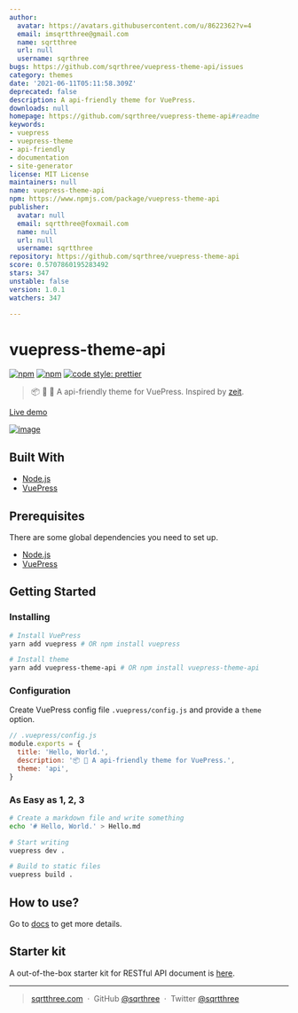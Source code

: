 ```yaml
---
author:
  avatar: https://avatars.githubusercontent.com/u/8622362?v=4
  email: imsqrtthree@gmail.com
  name: sqrtthree
  url: null
  username: sqrthree
bugs: https://github.com/sqrthree/vuepress-theme-api/issues
category: themes
date: '2021-06-11T05:11:58.309Z'
deprecated: false
description: A api-friendly theme for VuePress.
downloads: null
homepage: https://github.com/sqrthree/vuepress-theme-api#readme
keywords:
- vuepress
- vuepress-theme
- api-friendly
- documentation
- site-generator
license: MIT License
maintainers: null
name: vuepress-theme-api
npm: https://www.npmjs.com/package/vuepress-theme-api
publisher:
  avatar: null
  email: sqrtthree@foxmail.com
  name: null
  url: null
  username: sqrtthree
repository: https://github.com/sqrthree/vuepress-theme-api
score: 0.5707860195283492
stars: 347
unstable: false
version: 1.0.1
watchers: 347

---
```


# vuepress-theme-api

[![npm](https://img.shields.io/npm/v/vuepress-theme-api.svg)](https://www.npmjs.com/package/vuepress-theme-api)
[![npm](https://img.shields.io/npm/l/vuepress-theme-api.svg)](https://github.com/sqrthree/vuepress-theme-api/blob/master/LICENSE)
[![code style: prettier](https://img.shields.io/badge/code_style-prettier-ff69b4.svg)](https://github.com/prettier/prettier)

> 📦 📝 🎨 A api-friendly theme for VuePress. Inspired by [zeit](https://zeit.co/docs).

[Live demo](https://blog.sqrtthree.com/vuepress-theme-api/)

[![image](https://user-images.githubusercontent.com/8622362/40341249-9b6e8b9e-5db6-11e8-97f5-41cadc87ce51.png)](https://github.com/sqrthree/vuepress-theme-api-starter-kit)

## Built With

- [Node.js](https://nodejs.org/)
- [VuePress](https://github.com/vuejs/vuepress)

## Prerequisites

There are some global dependencies you need to set up.

- [Node.js](https://nodejs.org/)
- [VuePress](https://github.com/vuejs/vuepress)

## Getting Started

### Installing

```bash
# Install VuePress
yarn add vuepress # OR npm install vuepress

# Install theme
yarn add vuepress-theme-api # OR npm install vuepress-theme-api
```

### Configuration

Create VuePress config file `.vuepress/config.js` and provide a `theme` option.

```js
// .vuepress/config.js
module.exports = {
  title: 'Hello, World.',
  description: '📦 🎨 A api-friendly theme for VuePress.',
  theme: 'api',
}
```

### As Easy as 1, 2, 3

```bash
# Create a markdown file and write something
echo '# Hello, World.' > Hello.md

# Start writing
vuepress dev .

# Build to static files
vuepress build .
```

## How to use?

Go to [docs](https://blog.sqrtthree.com/vuepress-theme-api/) to get more details.

## Starter kit

A out-of-the-box starter kit for RESTful API document is [here](https://github.com/sqrthree/vuepress-theme-api-starter-kit).

---

> [sqrtthree.com](http://sqrtthree.com/) &nbsp;&middot;&nbsp;
> GitHub [@sqrthree](https://github.com/sqrthree) &nbsp;&middot;&nbsp;
> Twitter [@sqrtthree](https://twitter.com/sqrtthree)
